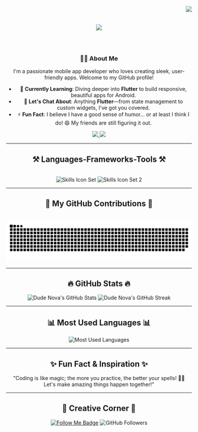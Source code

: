 <img align="right" src="https://visitor-badge.laobi.icu/badge?page_id=salesp07.salesp07" />

<h1 align="center">
    <a href="https://git.io/typing-svg">
        <img src="https://readme-typing-svg.herokuapp.com?font=Montserrat&weight=600&duration=4500&pause=1000&color=00B4D8&center=true&vCenter=true&width=500&height=70&lines=Hello,+There!+😁;I'm+Dude+Nova+Ariyanto;A+Passionate+Flutter+Developer+From+Indonesia;Let's+Collaborate+and+Create+Amazing+Apps!+%F0%9F%91%A8%E2%80%8D%F0%9F%92%BB" />
    </a>
</h1>

<br/>

<div align="center">
    
### 👨‍💻 About Me
I'm a passionate mobile app developer who loves creating sleek, user-friendly apps. Welcome to my GitHub profile!

- 🌱 **Currently Learning**: Diving deeper into **Flutter** to build responsive, beautiful apps for Android.
- 💬 **Let's Chat About**: Anything **Flutter**—from state management to custom widgets, I've got you covered.
- ⚡ **Fun Fact**: I believe I have a good sense of humor... or at least I think I do! 😄 My friends are still figuring it out.

</div>

<div align="center"> 
  <a href="mailto:dudenova723@gmail.com">
    <img src="https://img.shields.io/badge/Email-333333?style=for-the-badge&logo=gmail&logoColor=red" />
  </a>
  <a href="https://www.linkedin.com/in/dudee-nova-ariyanto-57b7b5294/" target="_blank">
    <img src="https://img.shields.io/badge/LinkedIn-0A66C2?style=for-the-badge&logo=linkedin&logoColor=white" />
  </a>
</div>

---

<h2 align="center">⚒️ Languages-Frameworks-Tools ⚒️</h2>
<br/>
<div align="center">
    <img src="https://skillicons.dev/icons?i=react,bootstrap,html,css,vscode,github,figma,tailwind,git,flutter" alt="Skills Icon Set" />
    <img src="https://skillicons.dev/icons?i=python,javascript,firebase,java,mysql,dart" alt="Skills Icon Set 2" />
</div>

---

<div align="center">
  <h2>🐍 My GitHub Contributions 🐍</h2>
  <br>
  <img alt="Snake animation showing contributions" src="https://raw.githubusercontent.com/salesp07/salesp07/output/github-contribution-grid-snake.svg" />
</div>

---

<h2 align="center">🔥 GitHub Stats 🔥</h2>
<div align="center">
    <img src="https://github-readme-stats.vercel.app/api?username=salesp07&show_icons=true&theme=tokyonight&hide_border=true" alt="Dude Nova's GitHub Stats" />
    <img src="https://github-readme-streak-stats.herokuapp.com?user=salesp07&theme=tokyonight&hide_border=true&date_format=M%20j%5B%2C%20Y%5D" alt="Dude Nova's GitHub Streak" />
</div>

---

<h2 align="center">📊 Most Used Languages 📊</h2>
<div align="center">
    <img src="https://github-readme-stats.vercel.app/api/top-langs/?username=salesp07&layout=compact&theme=tokyonight&hide_border=true" alt="Most Used Languages" />
</div>

---

<h2 align="center">✨ Fun Fact & Inspiration ✨</h2>
<p align="center">
    "Coding is like magic; the more you practice, the better your spells! 🎩✨<br>
    Let's make amazing things happen together!"
</p>

---

<h2 align="center">🎨 Creative Corner 🎨</h2>
<div align="center">
    <a href="https://github.com/salesp07"><img src="https://img.shields.io/badge/-Follow%20Me!-lightblue?style=for-the-badge" alt="Follow Me Badge" /></a>
    <img src="https://img.shields.io/github/followers/salesp07?label=Follow&style=social" alt="GitHub Followers" />
</div>

<br/>
